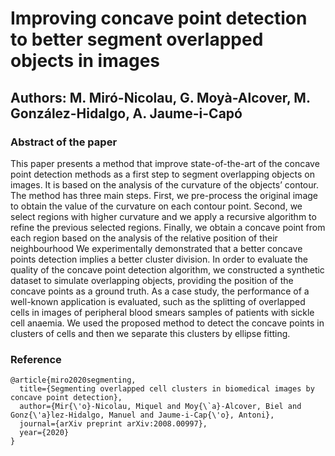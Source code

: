 # Improving concave point detection to better segment overlapped objects in images
## Authors: M. Miró-Nicolau, G. Moyà-Alcover, M. González-Hidalgo, A. Jaume-i-Capó

### Abstract of the paper
This paper presents a method that improve state-of-the-art of the concave point detection
methods as a first step to segment overlapping objects on images. It is based on the analysis
of the curvature of the objects’ contour. The method has three main steps. First, we
pre-process the original image to obtain the value of the curvature on each contour point.
Second, we select regions with higher curvature and we apply a recursive algorithm to refine
the previous selected regions. Finally, we obtain a concave point from each region based on
the analysis of the relative position of their neighbourhood
We experimentally demonstrated that a better concave points detection implies a better
cluster division. In order to evaluate the quality of the concave point detection algorithm,
we constructed a synthetic dataset to simulate overlapping objects, providing the position
of the concave points as a ground truth. As a case study, the performance of a well-known
application is evaluated, such as the splitting of overlapped cells in images of peripheral
blood smears samples of patients with sickle cell anaemia. We used the proposed method
to detect the concave points in clusters of cells and then we separate this clusters by ellipse
fitting.

### Reference

```
@article{miro2020segmenting,
  title={Segmenting overlapped cell clusters in biomedical images by concave point detection},
  author={Mir{\'o}-Nicolau, Miquel and Moy{\`a}-Alcover, Biel and Gonz{\'a}lez-Hidalgo, Manuel and Jaume-i-Cap{\'o}, Antoni},
  journal={arXiv preprint arXiv:2008.00997},
  year={2020}
}

```
